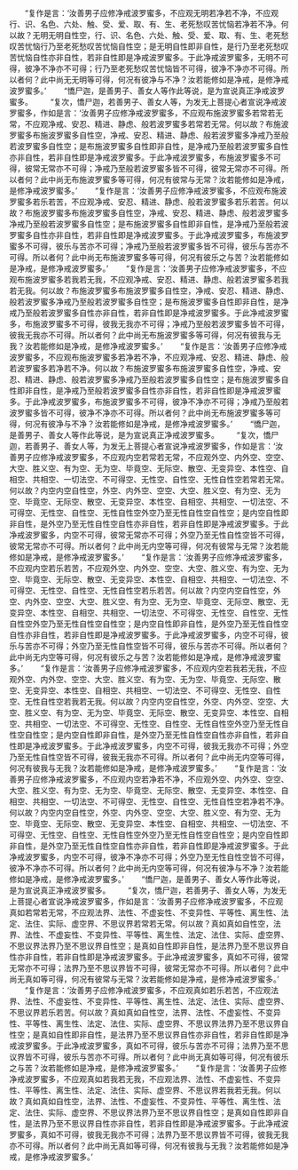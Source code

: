 <!-- { "loadSidebar": true } -->
　　“复作是言：‘汝善男子应修净戒波罗蜜多，不应观无明若净若不净，不应观行、识、名色、六处、触、受、爱、取、有、生、老死愁叹苦忧恼若净若不净。何以故？无明无明自性空，行、识、名色、六处、触、受、爱、取、有、生、老死愁叹苦忧恼行乃至老死愁叹苦忧恼自性空；是无明自性即非自性，是行乃至老死愁叹苦忧恼自性亦非自性，若非自性即是净戒波罗蜜多。于此净戒波罗蜜多，无明不可得，彼净不净亦不可得；行乃至老死愁叹苦忧恼皆不可得，彼净不净亦不可得。所以者何？此中尚无无明等可得，何况有彼净与不净？汝若能修如是净戒，是修净戒波罗蜜多。’
　　“憍尸迦，是善男子、善女人等作此等说，是为宣说真正净戒波罗蜜多。
　　“复次，憍尸迦，若善男子、善女人等，为发无上菩提心者宣说净戒波罗蜜多，作如是言：‘汝善男子应修净戒波罗蜜多，不应观布施波罗蜜多若常若无常，不应观净戒、安忍、精进、静虑、般若波罗蜜多若常若无常。何以故？布施波罗蜜多布施波罗蜜多自性空，净戒、安忍、精进、静虑、般若波罗蜜多净戒乃至般若波罗蜜多自性空；是布施波罗蜜多自性即非自性，是净戒乃至般若波罗蜜多自性亦非自性，若非自性即是净戒波罗蜜多。于此净戒波罗蜜多，布施波罗蜜多不可得，彼常无常亦不可得；净戒乃至般若波罗蜜多皆不可得，彼常无常亦不可得。所以者何？此中尚无布施波罗蜜多等可得，何况有彼常与无常？汝若能修如是净戒，是修净戒波罗蜜多。’
　　“复作是言：‘汝善男子应修净戒波罗蜜多，不应观布施波罗蜜多若乐若苦，不应观净戒、安忍、精进、静虑、般若波罗蜜多若乐若苦。何以故？布施波罗蜜多布施波罗蜜多自性空，净戒、安忍、精进、静虑、般若波罗蜜多净戒乃至般若波罗蜜多自性空；是布施波罗蜜多自性即非自性，是净戒乃至般若波罗蜜多自性亦非自性，若非自性即是净戒波罗蜜多。于此净戒波罗蜜多，布施波罗蜜多不可得，彼乐与苦亦不可得；净戒乃至般若波罗蜜多皆不可得，彼乐与苦亦不可得。所以者何？此中尚无布施波罗蜜多等可得，何况有彼乐之与苦？汝若能修如是净戒，是修净戒波罗蜜多。’
　　“复作是言：‘汝善男子应修净戒波罗蜜多，不应观布施波罗蜜多若我若无我，不应观净戒、安忍、精进、静虑、般若波罗蜜多若我若无我。何以故？布施波罗蜜多布施波罗蜜多自性空，净戒、安忍、精进、静虑、般若波罗蜜多净戒乃至般若波罗蜜多自性空；是布施波罗蜜多自性即非自性，是净戒乃至般若波罗蜜多自性亦非自性，若非自性即是净戒波罗蜜多。于此净戒波罗蜜多，布施波罗蜜多不可得，彼我无我亦不可得；净戒乃至般若波罗蜜多皆不可得，彼我无我亦不可得。所以者何？此中尚无布施波罗蜜多等可得，何况有彼我与无我？汝若能修如是净戒，是修净戒波罗蜜多。’
　　“复作是言：‘汝善男子应修净戒波罗蜜多，不应观布施波罗蜜多若净若不净，不应观净戒、安忍、精进、静虑、般若波罗蜜多若净若不净。何以故？布施波罗蜜多布施波罗蜜多自性空，净戒、安忍、精进、静虑、般若波罗蜜多净戒乃至般若波罗蜜多自性空；是布施波罗蜜多自性即非自性，是净戒乃至般若波罗蜜多自性亦非自性，若非自性即是净戒波罗蜜多。于此净戒波罗蜜多，布施波罗蜜多不可得，彼净不净亦不可得；净戒乃至般若波罗蜜多皆不可得，彼净不净亦不可得。所以者何？此中尚无布施波罗蜜多等可得，何况有彼净与不净？汝若能修如是净戒，是修净戒波罗蜜多。’
　　“憍尸迦，是善男子、善女人等作此等说，是为宣说真正净戒波罗蜜多。
　　“复次，憍尸迦，若善男子、善女人等，为发无上菩提心者宣说净戒波罗蜜多，作如是言：‘汝善男子应修净戒波罗蜜多，不应观内空若常若无常，不应观外空、内外空、空空、大空、胜义空、有为空、无为空、毕竟空、无际空、散空、无变异空、本性空、自相空、共相空、一切法空、不可得空、无性空、自性空、无性自性空若常若无常。何以故？内空内空自性空，外空、内外空、空空、大空、胜义空、有为空、无为空、毕竟空、无际空、散空、无变异空、本性空、自相空、共相空、一切法空、不可得空、无性空、自性空、无性自性空外空乃至无性自性空自性空；是内空自性即非自性，是外空乃至无性自性空自性亦非自性，若非自性即是净戒波罗蜜多。于此净戒波罗蜜多，内空不可得，彼常无常亦不可得；外空乃至无性自性空皆不可得，彼常无常亦不可得。所以者何？此中尚无内空等可得，何况有彼常与无常？汝若能修如是净戒，是修净戒波罗蜜多。’
　　“复作是言：‘汝善男子应修净戒波罗蜜多，不应观内空若乐若苦，不应观外空、内外空、空空、大空、胜义空、有为空、无为空、毕竟空、无际空、散空、无变异空、本性空、自相空、共相空、一切法空、不可得空、无性空、自性空、无性自性空若乐若苦。何以故？内空内空自性空，外空、内外空、空空、大空、胜义空、有为空、无为空、毕竟空、无际空、散空、无变异空、本性空、自相空、共相空、一切法空、不可得空、无性空、自性空、无性自性空外空乃至无性自性空自性空；是内空自性即非自性，是外空乃至无性自性空自性亦非自性，若非自性即是净戒波罗蜜多。于此净戒波罗蜜多，内空不可得，彼乐与苦亦不可得；外空乃至无性自性空皆不可得，彼乐与苦亦不可得。所以者何？此中尚无内空等可得，何况有彼乐之与苦？汝若能修如是净戒，是修净戒波罗蜜多。’
　　“复作是言：‘汝善男子应修净戒波罗蜜多，不应观内空若我若无我，不应观外空、内外空、空空、大空、胜义空、有为空、无为空、毕竟空、无际空、散空、无变异空、本性空、自相空、共相空、一切法空、不可得空、无性空、自性空、无性自性空若我若无我。何以故？内空内空自性空，外空、内外空、空空、大空、胜义空、有为空、无为空、毕竟空、无际空、散空、无变异空、本性空、自相空、共相空、一切法空、不可得空、无性空、自性空、无性自性空外空乃至无性自性空自性空；是内空自性即非自性，是外空乃至无性自性空自性亦非自性，若非自性即是净戒波罗蜜多。于此净戒波罗蜜多，内空不可得，彼我无我亦不可得；外空乃至无性自性空皆不可得，彼我无我亦不可得。所以者何？此中尚无内空等可得，何况有彼我与无我？汝若能修如是净戒，是修净戒波罗蜜多。’
　　“复作是言：‘汝善男子应修净戒波罗蜜多，不应观内空若净若不净，不应观外空、内外空、空空、大空、胜义空、有为空、无为空、毕竟空、无际空、散空、无变异空、本性空、自相空、共相空、一切法空、不可得空、无性空、自性空、无性自性空若净若不净。何以故？内空内空自性空，外空、内外空、空空、大空、胜义空、有为空、无为空、毕竟空、无际空、散空、无变异空、本性空、自相空、共相空、一切法空、不可得空、无性空、自性空、无性自性空外空乃至无性自性空自性空；是内空自性即非自性，是外空乃至无性自性空自性亦非自性，若非自性即是净戒波罗蜜多。于此净戒波罗蜜多，内空不可得，彼净不净亦不可得；外空乃至无性自性空皆不可得，彼净不净亦不可得。所以者何？此中尚无内空等可得，何况有彼净与不净？汝若能修如是净戒，是修净戒波罗蜜多。’
　　“憍尸迦，是善男子、善女人等作此等说，是为宣说真正净戒波罗蜜多。
　　“复次，憍尸迦，若善男子、善女人等，为发无上菩提心者宣说净戒波罗蜜多，作如是言：‘汝善男子应修净戒波罗蜜多，不应观真如若常若无常，不应观法界、法性、不虚妄性、不变异性、平等性、离生性、法定、法住、实际、虚空界、不思议界若常若无常。何以故？真如真如自性空，法界、法性、不虚妄性、不变异性、平等性、离生性、法定、法住、实际、虚空界、不思议界法界乃至不思议界自性空；是真如自性即非自性，是法界乃至不思议界自性亦非自性，若非自性即是净戒波罗蜜多。于此净戒波罗蜜多，真如不可得，彼常无常亦不可得；法界乃至不思议界皆不可得，彼常无常亦不可得。所以者何？此中尚无真如等可得，何况有彼常与无常？汝若能修如是净戒，是修净戒波罗蜜多。’
　　“复作是言：‘汝善男子应修净戒波罗蜜多，不应观真如若乐若苦，不应观法界、法性、不虚妄性、不变异性、平等性、离生性、法定、法住、实际、虚空界、不思议界若乐若苦。何以故？真如真如自性空，法界、法性、不虚妄性、不变异性、平等性、离生性、法定、法住、实际、虚空界、不思议界法界乃至不思议界自性空；是真如自性即非自性，是法界乃至不思议界自性亦非自性，若非自性即是净戒波罗蜜多。于此净戒波罗蜜多，真如不可得，彼乐与苦亦不可得；法界乃至不思议界皆不可得，彼乐与苦亦不可得。所以者何？此中尚无真如等可得，何况有彼乐之与苦？汝若能修如是净戒，是修净戒波罗蜜多。’
　　“复作是言：‘汝善男子应修净戒波罗蜜多，不应观真如若我若无我，不应观法界、法性、不虚妄性、不变异性、平等性、离生性、法定、法住、实际、虚空界、不思议界若我若无我。何以故？真如真如自性空，法界、法性、不虚妄性、不变异性、平等性、离生性、法定、法住、实际、虚空界、不思议界法界乃至不思议界自性空；是真如自性即非自性，是法界乃至不思议界自性亦非自性，若非自性即是净戒波罗蜜多。于此净戒波罗蜜多，真如不可得，彼我无我亦不可得；法界乃至不思议界皆不可得，彼我无我亦不可得。所以者何？此中尚无真如等可得，何况有彼我与无我？汝若能修如是净戒，是修净戒波罗蜜多。’
